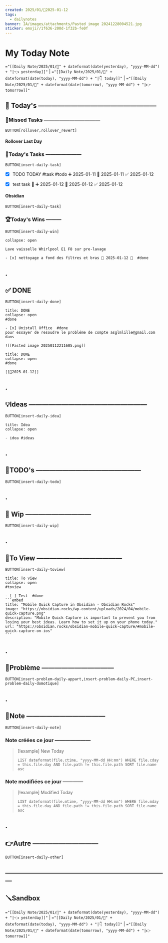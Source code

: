 ```yaml
---
created: 2025/01/📒2025-01-12
tags:
  - dailynotes
banner: IA/images/attachments/Pasted image 20241228004521.jpg
sticker: emoji//1f636-200d-1f32b-fe0f
---
```

# My Today Note

`="[[Daily Note/2025/01/📒" + dateformat(date(yesterday), "yyyy-MM-dd") + "|👈 yesterday]]"` | `="[[Daily Note/2025/01/📒" + dateformat(date(today), "yyyy-MM-dd") + "|👇 today]]"` | `="[[Daily Note/2025/01/📒" + dateformat(date(tomorrow), "yyyy-MM-dd") + "|👉 tomorrow]]"`

## 📅 Today's ——————————————————

### 🥷Missed Tasks ———————————

`BUTTON[rollover,rollover_revert]`
#### Rollover Last Day



### 🚀Today's Tasks ———————

 `BUTTON[insert-daily-task]`

- [x] TODO TODAY #task #todo ➕ 2025-01-11 🛫 2025-01-11 ✅ 2025-01-12
- [x] test task 🔺 ➕ 2025-01-12 📅 2025-01-12 ✅ 2025-01-12



 
#### Obsidian

`BUTTON[insert-daily-task]`

### 🏆Today's Wins ———

`BUTTON[insert-daily-win]`

````ad-success
collapse: open

Lave vaisselle Whirlpool E1 F8 sur pre-lavage

- [x] nettoyage a fond des filtres et bras 🛫 2025-01-12 🔺  #done

````

## .
## ✅ DONE 

 `BUTTON[insert-daily-done]`

```ad-success
title: DONE
collapse: open
#done 

- [x] Unistall Office  #done
pour essayer de resoudre le probléme de compte asglmlille@gmail.com dans 

![[Pasted image 20250112211605.png]]
```

`````ad-success
title: DONE
collapse: open
#done 

[[📒2025-01-12]]
`````


 
## .
## 💡Ideas ——————————————————

 `BUTTON[insert-daily-idea]`

```ad-attention
title: Idea
collapse: open

- idea #ideas 

```

 
## .
## 📎TODO's ————————————————

`BUTTON[insert-daily-todo]`

## .
## 🚧 Wip ——————————

`BUTTON[insert-daily-wip]`

## .
## 👀To View —————————————

`BUTTON[insert-daily-toview]`



`````ad-hint
title: To view
collapse: open
#toview 

- [ ] Test  #done
```embed
title: "Mobile Quick Capture in Obsidian - Obsidian Rocks"
image: "https://obsidian.rocks/wp-content/uploads/2024/04/mobile-quick-capture.png"
description: "Mobile Quick Capture is important to prevent you from losing your best ideas. Learn how to set it up on your phone today."
url: "https://obsidian.rocks/obsidian-mobile-quick-capture/#mobile-quick-capture-on-ios"
```

`````



## .
## 🚨Problème ———————————

`BUTTON[insert-problem-daily-appart,insert-problem-daily-PC,insert-problem-daily-domotique]`


## .
## 📝Note ————————————

`BUTTON[insert-daily-note]`


### Note créées ce jour ———————
> [!example] New Today
> ```dataview
> LIST dateformat(file.ctime, "yyyy-MM-dd HH:mm") WHERE file.cday = this.file.day AND file.path != this.file.path SORT file.name asc
> ```
> 
### Note modifiées ce jour ————
> [!example] Modified Today
> ```dataview 
> LIST dateformat(file.mtime, "yyyy-MM-dd HH:mm") WHERE file.mday = this.file.day AND file.path != this.file.path SORT file.name asc
> ```
> 

## .
## 👉Autre ——————————

`BUTTON[insert-daily-other]`


## —————————————————————————
## 🪛Sandbox 







`="[[Daily Note/2025/01/📒" + dateformat(date(yesterday), "yyyy-MM-dd") + "|👈 yesterday]]"` | `="[[Daily Note/2025/01/📒" + dateformat(date(today), "yyyy-MM-dd") + "|👇 today]]"` | `="[[Daily Note/2025/01/📒" + dateformat(date(tomorrow), "yyyy-MM-dd") + "|👉 tomorrow]]"`
